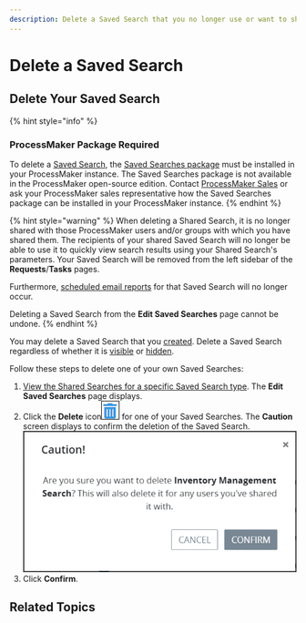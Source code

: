 ```yaml
---
description: Delete a Saved Search that you no longer use or want to share with others.
---
```


# Delete a Saved Search

## Delete Your Saved Search

{% hint style="info" %}
### ProcessMaker Package Required

To delete a [Saved Search](../what-is-a-saved-search.md), the [Saved Searches package](../../../package-development-distribution/package-a-connector/saved-searches-package.md) must be installed in your ProcessMaker instance. The Saved Searches package is not available in the ProcessMaker open-source edition. Contact [ProcessMaker Sales](mailto:sales@processmaker.com) or ask your ProcessMaker sales representative how the Saved Searches package can be installed in your ProcessMaker instance.
{% endhint %}

{% hint style="warning" %}
When deleting a Shared Search, it is no longer shared with those ProcessMaker users and/or groups with which you have shared them. The recipients of your shared Saved Search will no longer be able to use it to quickly view search results using your Shared Search's parameters. Your Saved Search will be removed from the left sidebar of the **Requests**/**Tasks** pages.

Furthermore, [scheduled email reports](../view-saved-searches-that-are-shared-with-you/schedule-to-email-reports-of-saved-search-results/schedule-an-interval-to-email-reports.md) for that Saved Search will no longer occur.

Deleting a Saved Search from the **Edit Saved Searches** page cannot be undone.
{% endhint %}

You may delete a Saved Search that you [created](../create-and-share-a-saved-search.md). Delete a Saved Search regardless of whether it is [visible](hide-or-show-a-saved-search.md#show-your-hidden-saved-search) or [hidden](hide-or-show-a-saved-search.md#hide-your-own-saved-search).

Follow these steps to delete one of your own Saved Searches:

1. [View the Shared Searches for a specific Saved Search type](./#manage-your-own-saved-searches). The **Edit Saved Searches** page displays.
2. Click the **Delete** icon![](../../../.gitbook/assets/trash-icon-process-modeler-processes.png) for one of your Saved Searches. The **Caution** screen displays to confirm the deletion of the Saved Search.  ![](../../../.gitbook/assets/caution-delete-saved-search-package.png) 
3. Click **Confirm**.

## Related Topics



